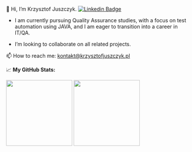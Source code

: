 👋 Hi, I’m Krzysztof Juszczyk. [![Linkedin Badge](https://img.shields.io/badge/-LinkedIn-0e76a8?style=flat-square&logo=Linkedin&logoColor=white)](https://linkedin.com/in/krzysztof-juszczyk)
- I am currently pursuing Quality Assurance studies, with a focus on test automation using JAVA, and I am eager to transition into a career in IT/QA.

- I’m looking to collaborate on all related projects.

📫 How to reach me: kontakt@krzysztofjuszczyk.pl

<!---
krzysztofjuszczyk/krzysztofjuszczyk is a ✨ special ✨ repository because its `README.md` (this file) appears on your GitHub profile.
You can click the Preview link to take a look at your changes.
--->

📈 **My GitHub Stats:**

<p>
  <img height="180em" src="https://github-readme-stats.vercel.app/api?username=krzysztofjuszczyk&show_icons=true&hide_border=true&&count_private=true&include_all_commits=true" />
  <img height="180em" src="https://github-readme-stats.vercel.app/api/top-langs/?username=krzysztofjuszczyk&exclude_repo=KNN-Image-Classification&show_icons=true&hide_border=true&layout=compact&langs_count=8"/>
</p>
